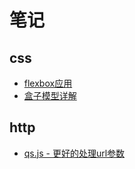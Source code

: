 # 笔记

## css 
- [flexbox应用](https://github.com/some-code/notes/issues/2)
- [盒子模型详解](https://github.com/some-code/notes/issues/1)

## http
- [qs.js - 更好的处理url参数](https://github.com/some-code/notes/issues/3)
